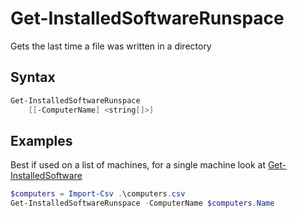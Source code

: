 # Get-InstalledSoftwareRunspace

Gets the last time a file was written in a directory

## Syntax
```powershell
Get-InstalledSoftwareRunspace
    [[-ComputerName] <string[]>]
```

## Examples

Best if used on a list of machines, for a single machine look at [Get-InstalledSoftware](Get-InstalledSoftware.md)
```powershell
$computers = Import-Csv .\computers.csv
Get-InstalledSoftwareRunspace -ComputerName $computers.Name
```